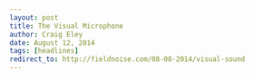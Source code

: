 ```yaml
---  
layout: post 
title: The Visual Microphone
author: Craig Eley 
date: August 12, 2014
tags: [headlines]
redirect_to: http://fieldnoise.com/08-08-2014/visual-sound
---
```


